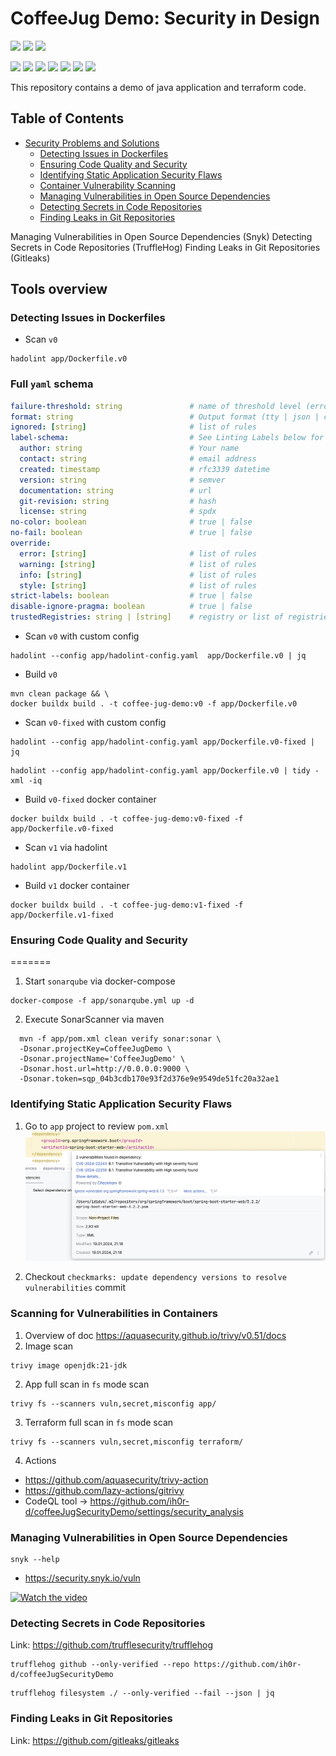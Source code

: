 # CoffeeJug Demo: Security in Design

![](https://img.shields.io/badge/Language-Java-informational?style=flat&logo=java&logoColor=white&color=2bbc8a)
![](https://img.shields.io/badge/Tools-Terraform-informational?style=flat&logo=java&logoColor=white&color=2bbc8a)
![](https://img.shields.io/badge/Tools-Maven-informational?style=flat&logo=apache-maven&logoColor=white&color=2bbc8a)

![](https://img.shields.io/badge/Tools-Hadolint-informational?style=flat&logo=hadolint&logoColor=white&color=2bbc8a)
![](https://img.shields.io/badge/Tools-Checkmarx-informational?style=flat&logo=checkmarx&logoColor=white&color=2bbc8a)
![](https://img.shields.io/badge/Tools-SonarQube-informational?style=flat&logo=sonarqube&logoColor=white&color=2bbc8a)
![](https://img.shields.io/badge/Tools-Trivy-informational?style=flat&logo=trivy&logoColor=white&color=2bbc8a)
![](https://img.shields.io/badge/Tools-Snyk-informational?style=flat&logo=snyk&logoColor=white&color=2bbc8a)
![](https://img.shields.io/badge/Tools-TruffleHog-informational?style=flat&logo=trufflehog&logoColor=white&color=2bbc8a)
![](https://img.shields.io/badge/Tools-Gitleaks-informational?style=flat&logo=gitleaks&logoColor=white&color=2bbc8a)


This repository contains a demo of java application and terraform code.

## Table of Contents

- [Security Problems and Solutions](#application)
  - [Detecting Issues in Dockerfiles](#hadolint)
  - [Ensuring Code Quality and Security](#sonarqube)
  - [Identifying Static Application Security Flaws](#checkmarks)
  - [Container Vulnerability Scanning](#trivy)
  - [Managing Vulnerabilities in Open Source Dependencies](#snyk)
  - [Detecting Secrets in Code Repositories](#trufflehog)
  - [Finding Leaks in Git Repositories](#gitleaks)

[//]: # (Detecting Issues in Dockerfiles &#40;Hadolint&#41;)
[//]: # (Ensuring Code Quality and Security &#40;SonarQube&#41;)
[//]: # (Identifying Static Application Security Flaws &#40;SAST&#41; &#40;Checkmarx&#41;)
[//]: # (Scanning for Vulnerabilities in Containers &#40;Trivy&#41;)
Managing Vulnerabilities in Open Source Dependencies (Snyk)
Detecting Secrets in Code Repositories (TruffleHog)
Finding Leaks in Git Repositories (Gitleaks)

## Tools overview

### Detecting Issues in Dockerfiles

* Scan `v0`
```shell
hadolint app/Dockerfile.v0
```

### Full `yaml` schema
```yaml
failure-threshold: string               # name of threshold level (error | warning | info | style | ignore | none)
format: string                          # Output format (tty | json | checkstyle | codeclimate | gitlab_codeclimate | gnu | codacy)
ignored: [string]                       # list of rules
label-schema:                           # See Linting Labels below for specific label-schema details
  author: string                        # Your name
  contact: string                       # email address
  created: timestamp                    # rfc3339 datetime
  version: string                       # semver
  documentation: string                 # url
  git-revision: string                  # hash
  license: string                       # spdx
no-color: boolean                       # true | false
no-fail: boolean                        # true | false
override:
  error: [string]                       # list of rules
  warning: [string]                     # list of rules
  info: [string]                        # list of rules
  style: [string]                       # list of rules
strict-labels: boolean                  # true | false
disable-ignore-pragma: boolean          # true | false
trustedRegistries: string | [string]    # registry or list of registries
```

* Scan `v0` with custom config
```shell
hadolint --config app/hadolint-config.yaml  app/Dockerfile.v0 | jq
```

* Build `v0`
```shell
mvn clean package && \
docker buildx build . -t coffee-jug-demo:v0 -f app/Dockerfile.v0 
```

* Scan `v0-fixed` with custom config
```shell
hadolint --config app/hadolint-config.yaml app/Dockerfile.v0-fixed | jq
```
```shell
hadolint --config app/hadolint-config.yaml app/Dockerfile.v0 | tidy -xml -iq
```

* Build `v0-fixed` docker container
```shell
docker buildx build . -t coffee-jug-demo:v0-fixed -f app/Dockerfile.v0-fixed
```

* Scan `v1` via hadolint
```shell
hadolint app/Dockerfile.v1
```

* Build `v1` docker container
```shell
docker buildx build . -t coffee-jug-demo:v1-fixed -f app/Dockerfile.v1-fixed
```

### Ensuring Code Quality and Security
=======

1. Start `sonarqube` via docker-compose
```shell
docker-compose -f app/sonarqube.yml up -d
```

2. Execute SonarScanner via maven
```shell
  mvn -f app/pom.xml clean verify sonar:sonar \
  -Dsonar.projectKey=CoffeeJugDemo \
  -Dsonar.projectName='CoffeeJugDemo' \
  -Dsonar.host.url=http://0.0.0.0:9000 \
  -Dsonar.token=sqp_04b3cdb170e93f2d376e9e9549de51fc20a32ae1
```

### Identifying Static Application Security Flaws

1. Go to `app` project to review `pom.xml`
   ![alt text](images/checkmarks-info.png)

2. Checkout `checkmarks: update dependency versions to resolve vulnerabilities` commit


### Scanning for Vulnerabilities in Containers
1. Overview of doc https://aquasecurity.github.io/trivy/v0.51/docs
2. Image scan
```shell
trivy image openjdk:21-jdk
```

2. App full scan in `fs` mode scan
```shell
trivy fs --scanners vuln,secret,misconfig app/
```

3. Terraform full scan in `fs` mode scan
```shell
trivy fs --scanners vuln,secret,misconfig terraform/
```

4. Actions
* https://github.com/aquasecurity/trivy-action
* https://github.com/lazy-actions/gitrivy
* CodeQL tool -> https://github.com/ih0r-d/coffeeJugSecurityDemo/settings/security_analysis


### Managing Vulnerabilities in Open Source Dependencies
```shell
snyk --help
```
* https://security.snyk.io/vuln

[![Watch the video](https://i.ytimg.com/vi/BQWesBxbqWQ/hq720.jpg?sqp=-oaymwEcCNAFEJQDSFXyq4qpAw4IARUAAIhCGAFwAcABBg==&rs=AOn4CLBsBBxzmLGJL-HKIqmln8Ice9PiEg)](https://www.youtube.com/watch?v=BQWesBxbqWQ)

### Detecting Secrets in Code Repositories
Link: https://github.com/trufflesecurity/trufflehog

```shell
trufflehog github --only-verified --repo https://github.com/ih0r-d/coffeeJugSecurityDemo 
```

```shell
trufflehog filesystem ./ --only-verified --fail --json | jq 
```

### Finding Leaks in Git Repositories

Link: https://github.com/gitleaks/gitleaks
